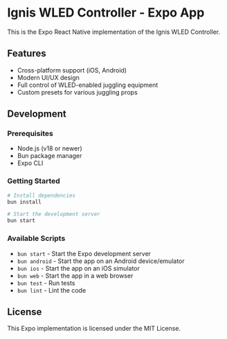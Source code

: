 # Ignis WLED Controller - Expo App

This is the Expo React Native implementation of the Ignis WLED Controller.

## Features

- Cross-platform support (iOS, Android)
- Modern UI/UX design
- Full control of WLED-enabled juggling equipment
- Custom presets for various juggling props

## Development

### Prerequisites

- Node.js (v18 or newer)
- Bun package manager
- Expo CLI

### Getting Started

```sh
# Install dependencies
bun install

# Start the development server
bun start
```

### Available Scripts

- `bun start` - Start the Expo development server
- `bun android` - Start the app on an Android device/emulator
- `bun ios` - Start the app on an iOS simulator
- `bun web` - Start the app in a web browser
- `bun test` - Run tests
- `bun lint` - Lint the code

## License

This Expo implementation is licensed under the MIT License. 